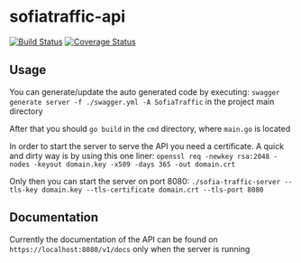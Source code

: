 # sofiatraffic-api

[![Build Status](https://travis-ci.org/NikolayGenov/sofiatraffic-api.svg?branch=master)](https://travis-ci.org/NikolayGenov/sofiatraffic-api)
[![Coverage Status](https://coveralls.io/repos/github/NikolayGenov/sofiatraffic-api/badge.svg?branch=master)](https://coveralls.io/github/NikolayGenov/sofiatraffic-api?branch=master)

## Usage
You can generate/update the auto generated code by executing:
```swagger generate server -f ./swagger.yml -A SofiaTraffic```
in the project main directory

After that you should `go build` in the `cmd` directory, where `main.go` is located

In order to start the server to serve the API you need a certificate.
A quick and dirty way is by using this one liner:
```openssl req -newkey rsa:2048 -nodes -keyout domain.key -x509 -days 365 -out domain.crt```

Only then you can start the server on port 8080:
```./sofia-traffic-server --tls-key domain.key --tls-certificate domain.crt --tls-port 8080```

## Documentation
Currently the documentation of the API can be found on `https://localhost:8080/v1/docs`
only when the server is running
